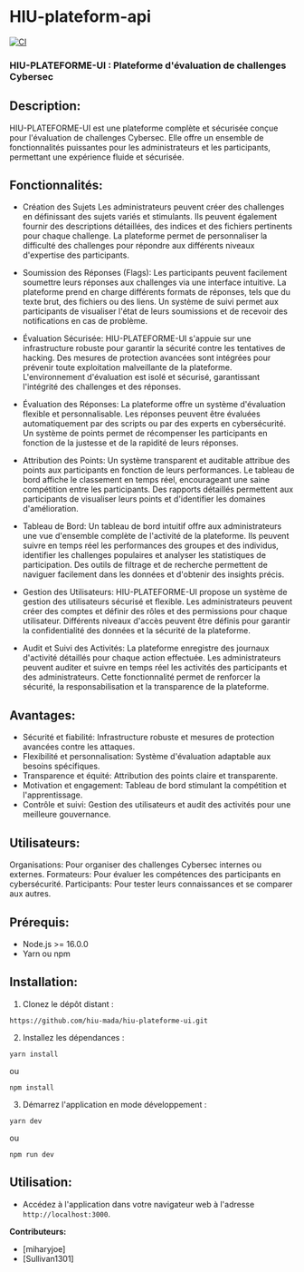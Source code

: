 # HIU-plateform-api
[![CI](https://github.com/hiu-mada/hui-plateforme-api/actions/workflows/ci.yml/badge.svg)](https://github.com/hiu-mada/hiu-plateforme-ui/actions/workflows/ci.yml)


### **HIU-PLATEFORME-UI : Plateforme d'évaluation de challenges Cybersec**
## **Description:**

HIU-PLATEFORME-UI est une plateforme complète et sécurisée conçue pour l'évaluation de challenges Cybersec. Elle offre un ensemble de fonctionnalités puissantes pour les administrateurs et les participants, permettant une expérience fluide et sécurisée.

## **Fonctionnalités:**
  
* Création des Sujets
Les administrateurs peuvent créer des challenges en définissant des sujets variés et stimulants.
Ils peuvent également fournir des descriptions détaillées, des indices et des fichiers pertinents pour chaque challenge.
La plateforme permet de personnaliser la difficulté des challenges pour répondre aux différents niveaux d'expertise des participants.

* Soumission des Réponses (Flags):
Les participants peuvent facilement soumettre leurs réponses aux challenges via une interface intuitive.
La plateforme prend en charge différents formats de réponses, tels que du texte brut, des fichiers ou des liens.
Un système de suivi permet aux participants de visualiser l'état de leurs soumissions et de recevoir des notifications en cas de problème.

* Évaluation Sécurisée:
HIU-PLATEFORME-UI s'appuie sur une infrastructure robuste pour garantir la sécurité contre les tentatives de hacking.
Des mesures de protection avancées sont intégrées pour prévenir toute exploitation malveillante de la plateforme.
L'environnement d'évaluation est isolé et sécurisé, garantissant l'intégrité des challenges et des réponses.

* Évaluation des Réponses:
La plateforme offre un système d'évaluation flexible et personnalisable.
Les réponses peuvent être évaluées automatiquement par des scripts ou par des experts en cybersécurité.
Un système de points permet de récompenser les participants en fonction de la justesse et de la rapidité de leurs réponses.

* Attribution des Points:
Un système transparent et auditable attribue des points aux participants en fonction de leurs performances.
Le tableau de bord affiche le classement en temps réel, encourageant une saine compétition entre les participants.
Des rapports détaillés permettent aux participants de visualiser leurs points et d'identifier les domaines d'amélioration.

* Tableau de Bord:
Un tableau de bord intuitif offre aux administrateurs une vue d'ensemble complète de l'activité de la plateforme.
Ils peuvent suivre en temps réel les performances des groupes et des individus, identifier les challenges populaires et analyser les statistiques de participation.
Des outils de filtrage et de recherche permettent de naviguer facilement dans les données et d'obtenir des insights précis.

* Gestion des Utilisateurs:
HIU-PLATEFORME-UI propose un système de gestion des utilisateurs sécurisé et flexible.
Les administrateurs peuvent créer des comptes et définir des rôles et des permissions pour chaque utilisateur.
Différents niveaux d'accès peuvent être définis pour garantir la confidentialité des données et la sécurité de la plateforme.

* Audit et Suivi des Activités:
La plateforme enregistre des journaux d'activité détaillés pour chaque action effectuée.
Les administrateurs peuvent auditer et suivre en temps réel les activités des participants et des administrateurs.
Cette fonctionnalité permet de renforcer la sécurité, la responsabilisation et la transparence de la plateforme.

##  Avantages:
*  Sécurité et fiabilité:
   Infrastructure robuste et mesures de protection avancées contre les attaques.
*  Flexibilité et personnalisation:
  Système d'évaluation adaptable aux besoins spécifiques.
*  Transparence et équité:
  Attribution des points claire et transparente.
* Motivation et engagement:
   Tableau de bord stimulant la compétition et l'apprentissage.
* Contrôle et suivi:
  Gestion des utilisateurs et audit des activités pour une meilleure gouvernance.

## **Utilisateurs**:

Organisations: Pour organiser des challenges Cybersec internes ou externes.
Formateurs: Pour évaluer les compétences des participants en cybersécurité.
Participants: Pour tester leurs connaissances et se comparer aux autres.

## **Prérequis:**

* Node.js >= 16.0.0
* Yarn ou npm

## **Installation:**

1. Clonez le dépôt distant :

```
https://github.com/hiu-mada/hiu-plateforme-ui.git
```

2. Installez les dépendances :

```
yarn install
```

ou

```
npm install
```

3. Démarrez l'application en mode développement :

```
yarn dev
```

ou

```
npm run dev
```

## **Utilisation:**

* Accédez à l'application dans votre navigateur web à l'adresse `http://localhost:3000`.

**Contributeurs:**

* [miharyjoe]
* [Sullivan1301]

